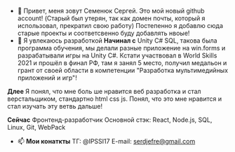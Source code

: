 - 👋 Привет, меня зовут Семенюк Сергей.
Это мой новый github account! (Старый был утерян, так как домен почты, который я использовал, прекратил свою работу)
Постепенно я добавлю сюда старые проекты и соответсвенно буду добавлять нвоые!
- 👀 Я увлекаюсь разработкой
**Начинал с**
  Unity C# SQL, такова была программа обучения, мы делали разные приложение на win.forms и разрабатывали игры на Unity C#. 
  Кстати участвовал в World Skills 2021 и прошёл в финал РФ, там я занял 5 место, получил медальон и грант от своей области в компетенции "Разработка мультимедийных приложений и игр"!
  
**Длее**
  Я понял, что мне боль ше нравится веб разработка и стал верстальщиком, стандартно html css js. Понял, что это мне нравится и стал изучать эту ветвь дальше!

**Сейчас**
  Фронтенд-разработчик
  Основной стэк: React, Node.js, SQL, Linux, Git, WebPack
  
- 📫 **Мои **конаткты****
ТГ: @IPSSI17
E-mail: serdjefre@gmail.com

